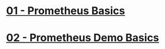 # [01 - Prometheus Basics](./01-Prometheus-basics.md)

# [02 - Prometheus Demo Basics](./02-Prometheus-demo-basics.md)
